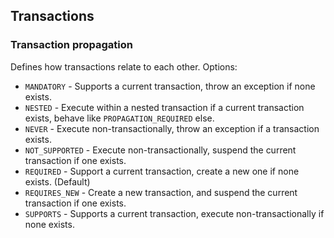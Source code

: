 ## Transactions
### Transaction propagation

Defines how transactions relate to each other. Options:
* `MANDATORY` - Supports a current transaction, throw an exception if none exists.
* `NESTED` - Execute within a nested transaction if a current transaction exists, behave like `PROPAGATION_REQUIRED` else.
* `NEVER` - Execute non-transactionally, throw an exception if a transaction exists.
* `NOT_SUPPORTED` - Execute non-transactionally, suspend the current transaction if one exists.
* `REQUIRED` - Support a current transaction, create a new one if none exists. (Default)
* `REQUIRES_NEW` - Create a new transaction, and suspend the current transaction if one exists.
* `SUPPORTS` - Supports a current transaction, execute non-transactionally if none exists.

